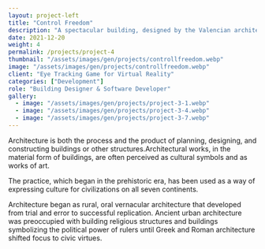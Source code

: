 ```yaml
---
layout: project-left
title: "Control Freedom"
description: "A spectacular building, designed by the Valencian architect Santiago Calatrava."
date: 2021-12-20
weight: 4
permalink: /projects/project-4
thumbnail: "/assets/images/gen/projects/controllfreedom.webp"
image: "/assets/images/gen/projects/controllfreedom.webp"
client: "Eye Tracking Game for Virtual Reality"
categories: ["Development"]
role: "Building Designer & Software Developer"
gallery:
  - image: "/assets/images/gen/projects/project-3-1.webp"
  - image: "/assets/images/gen/projects/project-3-4.webp"
  - image: "/assets/images/gen/projects/project-3-7.webp"
---
```


Architecture is both the process and the product of planning, designing, and constructing buildings or other structures.Architectural works, in the material form of buildings, are often perceived as cultural symbols and as works of art.

The practice, which began in the prehistoric era, has been used as a way of expressing culture for civilizations on all seven continents.

Architecture began as rural, oral vernacular architecture that developed from trial and error to successful replication. Ancient urban architecture was preoccupied with building religious structures and buildings symbolizing the political power of rulers until Greek and Roman architecture shifted focus to civic virtues.
